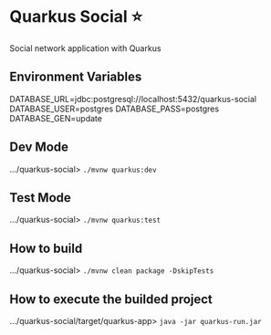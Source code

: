 # Quarkus Social ⭐
 Social network application with Quarkus

## Environment Variables
DATABASE_URL=jdbc:postgresql://localhost:5432/quarkus-social
DATABASE_USER=postgres
DATABASE_PASS=postgres
DATABASE_GEN=update

## Dev Mode
 .../quarkus-social> ```./mvnw quarkus:dev```

## Test Mode
 .../quarkus-social> ```./mvnw quarkus:test```

## How to build
 .../quarkus-social> ```./mvnw clean package -DskipTests```

 ## How to execute the builded project
 .../quarkus-social/target/quarkus-app> ```java -jar quarkus-run.jar```
